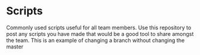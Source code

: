 # Scripts
Commonly used scripts useful for all team members.
Use this repository to post any scripts you have made that would be a good tool to share amongst the team. 
This is an example of changing a branch without changing the master
